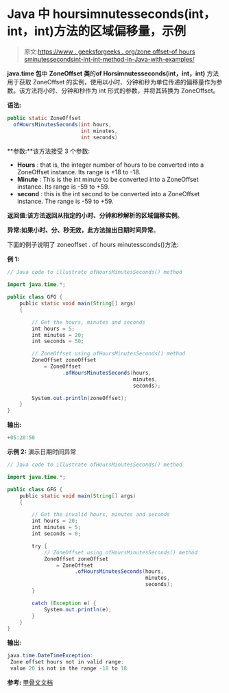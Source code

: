 # Java 中 hoursimnutesseconds(int，int，int)方法的区域偏移量，示例

> 原文:[https://www . geeksforgeeks . org/zone offset-of hours sminutessecondsint-int-int-method-in-Java-with-examples/](https://www.geeksforgeeks.org/zoneoffset-ofhoursminutessecondsint-int-int-method-in-java-with-examples/)

**java.time 包**中 **ZoneOffset 类**的**of Horsimnutesseconds(int，int，int)** 方法用于获取 ZoneOffset 的实例，使用以小时、分钟和秒为单位传递的偏移量作为参数。该方法将小时、分钟和秒作为 int 形式的参数，并将其转换为 ZoneOffset。

**语法:**

```java
public static ZoneOffset
  ofHoursMinutesSeconds(int hours, 
                        int minutes,  
                        int seconds)

```

**参数:**该方法接受 3 个参数:

*   **Hours** : that is, the integer number of hours to be converted into a ZoneOffset instance. Its range is +18 to -18.
*   **Minute** : This is the int minute to be converted into a ZoneOffset instance. Its range is -59 to +59.
*   **second** : this is the int second to be converted into a ZoneOffset instance. The range is -59 to +59.

**返回值:**该方法返回从指定的小时、分钟和秒解析的**区域偏移实例**。

**异常:**如果小时、分、秒无效，此方法抛出**日期时间异常**。

下面的例子说明了 zoneoffset . of hours minutessconds()方法:

**例 1:**

```java
// Java code to illustrate ofHoursMinutesSeconds() method

import java.time.*;

public class GFG {
    public static void main(String[] args)
    {

        // Get the hours, minutes and seconds
        int hours = 5;
        int minutes = 20;
        int seconds = 50;

        // ZoneOffset using ofHoursMinutesSeconds() method
        ZoneOffset zoneOffset
            = ZoneOffset
                  .ofHoursMinutesSeconds(hours,
                                         minutes,
                                         seconds);

        System.out.println(zoneOffset);
    }
}
```

**输出:**

```java
+05:20:50

```

**示例 2:** 演示日期时间异常

```java
// Java code to illustrate ofHoursMinutesSeconds() method

import java.time.*;

public class GFG {
    public static void main(String[] args)
    {

        // Get the invalid hours, minutes and seconds
        int hours = 20;
        int minutes = 5;
        int seconds = 0;

        try {
            // ZoneOffset using ofHoursMinutesSeconds() method
            ZoneOffset zoneOffset
                = ZoneOffset
                      .ofHoursMinutesSeconds(hours,
                                             minutes,
                                             seconds);
        }

        catch (Exception e) {
            System.out.println(e);
        }
    }
}
```

**输出:**

```java
java.time.DateTimeException:
 Zone offset hours not in valid range:
 value 20 is not in the range -18 to 18

```

**参考:** [甲骨文文档](https://docs.oracle.com/javase/9/docs/api/java/time/ZoneOffset.html#ofHoursMinutesSeconds-int-int-int-)